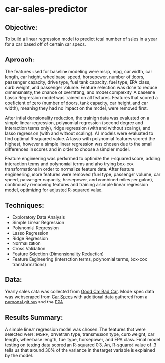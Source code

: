 # car-sales-predictor

## Objective:

To build a linear regression model to predict total number of sales in a year for a car based off of certain car specs.

## Aproach:

The features used for baseline modeling were msrp, mpg, car width, car length, car height, wheelbase, speed, horsepower, number of doors, passenger capacity, drive type, fuel tank capacity, fuel type, EPA class, curb weight, and passenger volume. Feature selection was done to reduce dimensinality, the chance of overfitting, and model complexity. A baseline Lasso Regression model was trained on all features. Features that scored a coeficient of zero (number of doors, tank capacity, car height, and car width), meaning they had no impact on the model, were removed first. 

After intial demsionality reduction, the trainign data was evaluated on a simple linear regression, polynomial regression (second degree and interaction terms only), ridge regression (with and without scaling), and lasso regression (with and without scaling). All models were evaluated to find optimal R-squared value. A lasso with polynomial features scored the highest, however a simple linear regression was chosen due to the small differences in scores and in order to choose a simpler model.

Feature engineering was performed to optimize the r-squared score, adding interaction terms and polynomial terms and also trying box-cox transformations in order to normalize feature data. After feature engineering, more features were removed (fuel type, passenger volume, car speed, passenger capacity, horsepower, and combined miles per galon), continously remooving features and training a simple linear regression model, optimizing for adjusted R-squared value.

## Techniques:

- Exploratory Data Analysis
- Simple Linear Regression
- Polynomial Regression
- Lasso Regression
- Ridge Regression
- Normalization
- Cross Validation
- Feature Selection (Dimensionality Reduction)
- Feature Engineering (interaction terms, polynomial terms, box-cox transformations)

## Data:

Yearly sales data was collected from [Good Car Bad Car](https://www.goodcarbadcar.net/). Model spec data was webscraped from [Car Specs](https://www.carspecs.us/) with additional data gathered from a [personal git rep](https://www.reddit.com/r/datasets/comments/b6rcwv/i_scraped_32000_cars_including_the_price_and_115/) and the [EPA](vehq.com).

## Results Summary:

A simple linear regression model was chosen. The features that were selected were: MSRP, drivetrain type, transmission type, curb weight, car length, wheelbase length, fuel type, horsepower, and EPA class. Final model testing on testing data scored an R-squared 0.3. An, R-squared value of .3 tells us that around 30% of the variance in the target variable is explained by the model.
